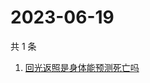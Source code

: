 # 2023-06-19

共 1 条

<!-- BEGIN -->
<!-- 最后更新时间 Mon Jun 19 2023 00:10:14 GMT+0800 (China Standard Time) -->

1. [回光返照是身体能预测死亡吗](https://www.zhihu.com/search?q=回光返照是身体能预测死亡吗)

<!-- END -->

